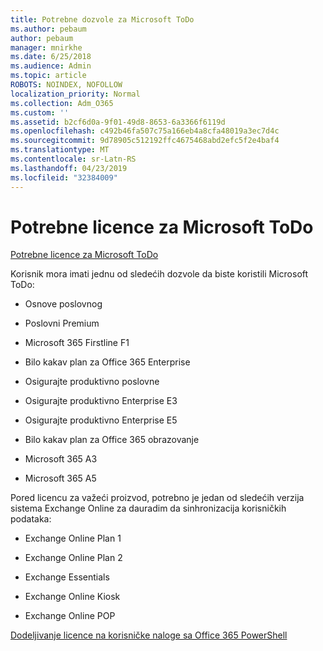 ```yaml
---
title: Potrebne dozvole za Microsoft ToDo
ms.author: pebaum
author: pebaum
manager: mnirkhe
ms.date: 6/25/2018
ms.audience: Admin
ms.topic: article
ROBOTS: NOINDEX, NOFOLLOW
localization_priority: Normal
ms.collection: Adm_O365
ms.custom: ''
ms.assetid: b2cf6d0a-9f01-49d8-8653-6a3366f6119d
ms.openlocfilehash: c492b46fa507c75a166eb4a8cfa48019a3ec7d4c
ms.sourcegitcommit: 9d78905c512192ffc4675468abd2efc5f2e4baf4
ms.translationtype: MT
ms.contentlocale: sr-Latn-RS
ms.lasthandoff: 04/23/2019
ms.locfileid: "32384009"
---
```

# <a name="required-licenses-for-microsoft-todo"></a>Potrebne licence za Microsoft ToDo

[Potrebne licence za Microsoft ToDo](https://support.office.com/article/381e9d1b-c500-49b5-973e-890fd86528d7.aspx)
  
Korisnik mora imati jednu od sledećih dozvole da biste koristili Microsoft ToDo:
  
- Osnove poslovnog
    
- Poslovni Premium
    
- Microsoft 365 Firstline F1
    
- Bilo kakav plan za Office 365 Enterprise
    
- Osigurajte produktivno poslovne
    
- Osigurajte produktivno Enterprise E3
    
- Osigurajte produktivno Enterprise E5
    
- Bilo kakav plan za Office 365 obrazovanje
    
- Microsoft 365 A3
    
- Microsoft 365 A5
    
Pored licencu za važeći proizvod, potrebno je jedan od sledećih verzija sistema Exchange Online za dauradim da sinhronizacija korisničkih podataka: 
  
- Exchange Online Plan 1
    
- Exchange Online Plan 2
    
- Exchange Essentials
    
- Exchange Online Kiosk
    
- Exchange Online POP
    
[Dodeljivanje licence na korisničke naloge sa Office 365 PowerShell](https://docs.microsoft.com/office365/enterprise/powershell/assign-licenses-to-user-accounts-with-office-365-powershell )
  

